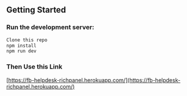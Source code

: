 ## Getting Started

### Run the development server:

```bash
Clone this repo
npm install
npm run dev

```
### Then Use this Link
[https://fb-helpdesk-richpanel.herokuapp.com/](https://fb-helpdesk-richpanel.herokuapp.com/)
